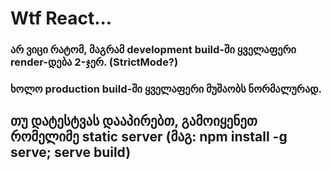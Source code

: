 # Wtf React...
### არ ვიცი რატომ, მაგრამ development build-ში ყველაფერი render-დება 2-ჯერ. (StrictMode?)
### ხოლო production build-ში ყველაფერი მუშაობს ნორმალურად.

## თუ დატესტვას დააპირებთ, გამოიყენეთ რომელიმე static server (მაგ: npm install -g serve; serve build)
